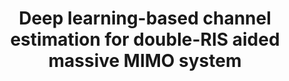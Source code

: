 ---
authors:
  - name: Mengbing Liu
    url: https://liumengbing.com/
  - name: Xin Li
    url: https://lixin.ai/
  - name: Boyu Ning
    url: ""
  - name: Chongwen Huang
    url: ""
  - name: Sumei Sun
    url: ""
  - name: Chau Yuen
    url: https://blogs.ntu.edu.sg/chau-yuen/
published_place: IEEE Wireless Communications Letters (WCL)
published_year: 2023
tags:
    - Reconfigurable intelligent surface
paper_id: "u5HHmVD_uO8C"
title: Deep learning-based channel estimation for double-RIS aided massive MIMO system
slug: deep-learning-based-channel-estimation-for-double-RIS-aided-massive-MIMO-system
og_image: /pubs/WCL-2022/WCL.png
featured:  true
bibtex:
  |-
    @article{liu2022deep,
      title={Deep learning-based channel estimation for double-RIS aided massive MIMO system},
      author={Liu, Mengbing and Li, Xin and Ning, Boyu and Huang, Chongwen and Sun, Sumei and Yuen, Chau},
      journal={IEEE Wireless Communications Letters},
      volume={12},
      number={1},
      pages={70--74},
      year={2023},
      publisher={IEEE}
    }
homepage: https://ieeexplore.ieee.org/abstract/document/9930847
links:
  # - name: PDF
  #   url: /pubs/WCL-2022/WCL2022.pdf
  - name: arXiv
    url: https://arxiv.org/pdf/2210.12447.pdf
---